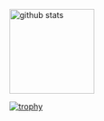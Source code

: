 <p align="left"> 
  <img alt="github stats" height="150px" src="https://github-readme-stats.vercel.app/api?username=ezawa&count_private=true&show_icons=true&show_icons=true&theme=monokai" />
</p>

[![trophy](https://github-profile-trophy.vercel.app/?username=ezawa&theme=monokai&column=7
)](https://github.com/ryo-ma/github-profile-trophy)
